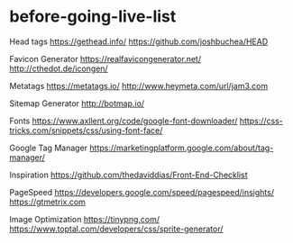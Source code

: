 # before-going-live-list

Head tags
https://gethead.info/
https://github.com/joshbuchea/HEAD

Favicon Generator
https://realfavicongenerator.net/
http://cthedot.de/icongen/

Metatags
https://metatags.io/
http://www.heymeta.com/url/jam3.com

Sitemap Generator
http://botmap.io/

Fonts
https://www.axllent.org/code/google-font-downloader/
https://css-tricks.com/snippets/css/using-font-face/

Google Tag Manager
https://marketingplatform.google.com/about/tag-manager/

Inspiration
https://github.com/thedaviddias/Front-End-Checklist

PageSpeed
https://developers.google.com/speed/pagespeed/insights/
https://gtmetrix.com

Image Optimization
https://tinypng.com/
https://www.toptal.com/developers/css/sprite-generator/
